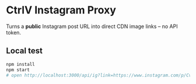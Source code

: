 # CtrlV Instagram Proxy

Turns a **public** Instagram post URL into direct CDN image links – no API token.

## Local test

```bash
npm install
npm start
# open http://localhost:3000/api/ig?link=https://www.instagram.com/p/Cv5tmDXKfTI/
```
